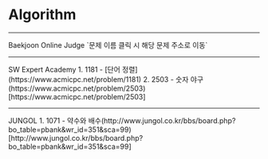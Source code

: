 # Algorithm
<hr>
Baekjoon Online Judge
`문제 이름 클릭 시 해당 문제 주소로 이동`
<hr>
SW Expert Academy
1. 1181 - [단어 정렬](https://www.acmicpc.net/problem/1181)
2. 2503 - 숫자 야구(https://www.acmicpc.net/problem/2503)[https://www.acmicpc.net/problem/2503]
<hr>
JUNGOL
1. 1071 - 약수와 배수(http://www.jungol.co.kr/bbs/board.php?bo_table=pbank&wr_id=351&sca=99)[http://www.jungol.co.kr/bbs/board.php?bo_table=pbank&wr_id=351&sca=99]
